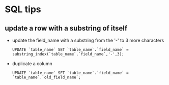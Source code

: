 # SQL tips

## update a row with a substring of itself

* update the field_name with a substring from the '-' to 3 more characters

    ``UPDATE `table_name` SET `table_name`.`field_name` = substring_index(`table_name`.`field_name`,'-',3);``
    
* duplicate a column

    ``UPDATE `table_name` SET `table_name`.`field_name` = `table_name`.`old_field_name`;``
    
